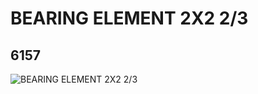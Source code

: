 # BEARING ELEMENT 2X2 2/3
## 6157
![BEARING ELEMENT 2X2 2/3](https://lc-www-live-s.legocdn.com/media/bricks/5/2/615726.jpg)